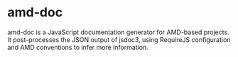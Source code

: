 amd-doc
=======

amd-doc is a JavaScript documentation generator for AMD-based projects.  It
post-processes the JSON output of jsdoc3, using RequireJS configuration and AMD
conventions to infer more information.

